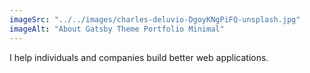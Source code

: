 ```yaml
---
imageSrc: "../../images/charles-deluvio-DgoyKNgPiFQ-unsplash.jpg"
imageAlt: "About Gatsby Theme Portfolio Minimal"
---
```

I help individuals and companies build better web applications.


<!-- Photo by <a href="https://unsplash.com/@charlesdeluvio?utm_source=unsplash&utm_medium=referral&utm_content=creditCopyText" target="_blank" rel="nofollow noopener noreferrer" aria-label="External Link"><u>Charles Deluvio</u></a> on Unsplash -->
